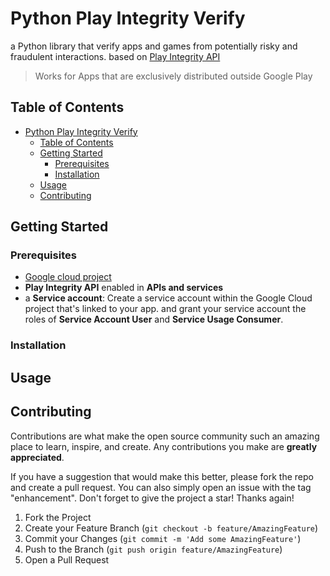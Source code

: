 # Python Play Integrity Verify

a Python library that verify apps and games from potentially risky and fraudulent interactions. based on [Play Integrity API](https://developer.android.com/google/play/integrity)

> Works for Apps that are exclusively distributed outside Google Play

## Table of Contents

- [Python Play Integrity Verify](#python-play-integrity-verify)
  - [Table of Contents](#table-of-contents)
  - [Getting Started](#getting-started)
    - [Prerequisites](#prerequisites)
    - [Installation](#installation)
  - [Usage](#usage)
  - [Contributing](#contributing)


## Getting Started

### Prerequisites

- [Google cloud project](https://console.cloud.google.com/)
- **Play Integrity API** enabled in **APIs and services**
- a **Service account**: Create a service account within the Google Cloud project that's linked to your app. and grant your service account the roles of **Service Account User** and **Service Usage Consumer**.

### Installation

## Usage

## Contributing

Contributions are what make the open source community such an amazing place to learn, inspire, and create. Any contributions you make are **greatly appreciated**.

If you have a suggestion that would make this better, please fork the repo and create a pull request. You can also simply open an issue with the tag "enhancement".
Don't forget to give the project a star! Thanks again!

1. Fork the Project
2. Create your Feature Branch (`git checkout -b feature/AmazingFeature`)
3. Commit your Changes (`git commit -m 'Add some AmazingFeature'`)
4. Push to the Branch (`git push origin feature/AmazingFeature`)
5. Open a Pull Request
